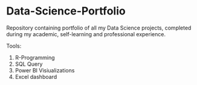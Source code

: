 # Data-Science-Portfolio
Repository containing portfolio of all my Data Science projects, completed during my academic, self-learning and professional experience.

Tools:
1)  R-Programming
2)  SQL Query
3)  Power BI Visiualizations
4)  Excel dashboard
